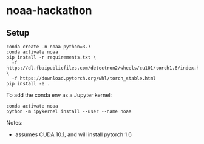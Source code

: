 # noaa-hackathon

## Setup
```
conda create -n noaa python=3.7
conda activate noaa
pip install -r requirements.txt \ 
  -f https://dl.fbaipublicfiles.com/detectron2/wheels/cu101/torch1.6/index.html \
  -f https://download.pytorch.org/whl/torch_stable.html
pip install -e .
```

To add the conda env as a Jupyter kernel:
```
conda activate noaa
python -m ipykernel install --user --name noaa
```

Notes: 
- assumes CUDA 10.1, and will install pytorch 1.6
